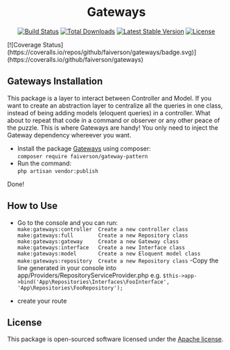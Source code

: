 <h1 align="center">Gateways</h1>
<p align="center">
<a href="https://travis-ci.org/faiverson/gateways"><img src="https://travis-ci.org/laravel/framework.svg" alt="Build Status"></a>
<a href="https://packagist.org/packages/faiverson/gateway-pattern"><img src="https://poser.pugx.org/faiverson/gateway-pattern/d/total.svg" alt="Total Downloads"></a>
<a href="https://packagist.org/packages/faiverson/gateway-pattern"><img src="https://poser.pugx.org/faiverson/gateway-pattern/v/stable.svg" alt="Latest Stable Version"></a>
<a href="https://packagist.org/packages/faiverson/gateway-pattern"><img src="https://poser.pugx.org/faiverson/gateway-pattern/license.svg" alt="License"></a>
</p>
[![Coverage Status](https://coveralls.io/repos/github/faiverson/gateways/badge.svg)](https://coveralls.io/github/faiverson/gateways)

## Gateways Installation

This package is a layer to interact between Controller and Model. If you want to create an abstraction layer to centralize all the queries in one class, instead of being adding models (eloquent queries) in a controller.
What about to repeat that code in a command or observer or any other peace of the puzzle. This is where Gateways are handy!
You only need to inject the Gateway dependency whereever you want.

- Install the package [Gateways](https://github.com/faiverson/gateways) using composer:<br> 
`composer require faiverson/gateway-pattern`
- Run the command: <br>
`php artisan vendor:publish`

Done!

## How to Use
- Go to the console and you can run: <br>
`
make:gateways:controller  Create a new controller class
make:gateways:full        Create a new Repository class
make:gateways:gateway     Create a new Gateway class
make:gateways:interface   Create a new Interface class
make:gateways:model       Create a new Eloquent model class
make:gateways:repository  Create a new Repository class
`
-Copy the line generated in your console into app/Providers/RepositoryServiceProvider.php
e.g. `$this->app->bind('App\Repositories\Interfaces\FooInterface', 'App\Repositories\FooRepository');
`

- create your route
## License

This package is open-sourced software licensed under the [Apache license](https://www.apache.org/licenses/LICENSE-2.0).

